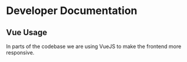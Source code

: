 Developer Documentation
===

## Vue Usage

In parts of the codebase we are using VueJS to make the frontend more responsive.

